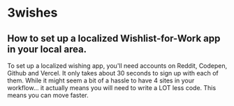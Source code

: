 # 3wishes

## How to set up a localized Wishlist-for-Work app in your local area. 

To set up a localized wishing app, you'll need accounts on Reddit, Codepen, Github and Vercel. It only takes about 30 seconds to sign up with each of them. While it might seem a bit of a hassle to have 4 sites in your workflow... it actually means you will need to write a LOT less code. This means you can move faster.    
